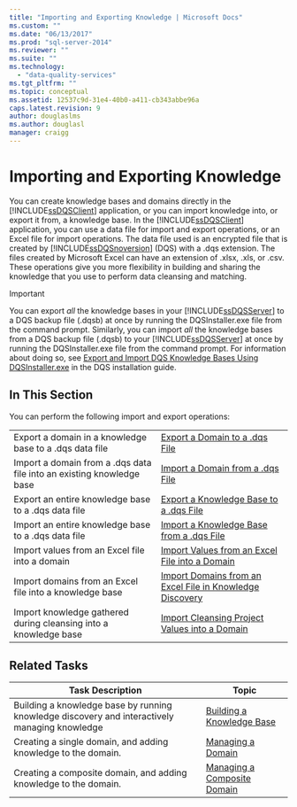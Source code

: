 ```yaml
---
title: "Importing and Exporting Knowledge | Microsoft Docs"
ms.custom: ""
ms.date: "06/13/2017"
ms.prod: "sql-server-2014"
ms.reviewer: ""
ms.suite: ""
ms.technology: 
  - "data-quality-services"
ms.tgt_pltfrm: ""
ms.topic: conceptual
ms.assetid: 12537c9d-31e4-40b0-a411-cb343abbe96a
caps.latest.revision: 9
author: douglaslms
ms.author: douglasl
manager: craigg
---
```

# Importing and Exporting Knowledge
  You can create knowledge bases and domains directly in the [!INCLUDE[ssDQSClient](../includes/ssdqsclient-md.md)] application, or you can import knowledge into, or export it from, a knowledge base. In the [!INCLUDE[ssDQSClient](../includes/ssdqsclient-md.md)] application, you can use a data file for import and export operations, or an Excel file for import operations. The data file used is an encrypted file that is created by [!INCLUDE[ssDQSnoversion](../includes/ssdqsnoversion-md.md)] (DQS) with a .dqs extension. The files created by Microsoft Excel can have an extension of .xlsx, .xls, or .csv. These operations give you more flexibility in building and sharing the knowledge that you use to perform data cleansing and matching.  
  
> [!IMPORTANT]  
>  You can export *all* the knowledge bases in your [!INCLUDE[ssDQSServer](../includes/ssdqsserver-md.md)] to a DQS backup file (.dqsb) at once by running the DQSInstaller.exe file from the command prompt. Similarly, you can import *all* the knowledge bases from a DQS backup file (.dqsb) to your [!INCLUDE[ssDQSServer](../includes/ssdqsserver-md.md)] at once by running the DQSInstaller.exe file from the command prompt. For information about doing so, see [Export and Import DQS Knowledge Bases Using DQSInstaller.exe](install-windows/export-and-import-dqs-knowledge-bases-using-dqsinstaller-exe.md) in the DQS installation guide.  
  
## In This Section  
 You can perform the following import and export operations:  
  
|||  
|-|-|  
|Export a domain in a knowledge base to a .dqs data file|[Export a Domain to a .dqs File](../../2014/data-quality-services/export-a-domain-to-a-dqs-file.md)|  
|Import a domain from a .dqs data file into an existing knowledge base|[Import a Domain from a .dqs File](../../2014/data-quality-services/import-a-domain-from-a-dqs-file.md)|  
|Export an entire knowledge base to a .dqs data file|[Export a Knowledge Base to a .dqs File](../../2014/data-quality-services/export-a-knowledge-base-to-a-dqs-file.md)|  
|Import an entire knowledge base to a .dqs data file|[Import a Knowledge Base from a .dqs File](../../2014/data-quality-services/import-a-knowledge-base-from-a-dqs-file.md)|  
|Import values from an Excel file into a domain|[Import Values from an Excel File into a Domain](../../2014/data-quality-services/import-values-from-an-excel-file-into-a-domain.md)|  
|Import domains from an Excel file into a knowledge base|[Import Domains from an Excel File in Knowledge Discovery](../../2014/data-quality-services/import-domains-from-an-excel-file-in-knowledge-discovery.md)|  
|Import knowledge gathered during cleansing into a knowledge base|[Import Cleansing Project Values into a Domain](../../2014/data-quality-services/import-cleansing-project-values-into-a-domain.md)|  
  
## Related Tasks  
  
|Task Description|Topic|  
|----------------------|-----------|  
|Building a knowledge base by running knowledge discovery and interactively managing knowledge|[Building a Knowledge Base](../../2014/data-quality-services/building-a-knowledge-base.md)|  
|Creating a single domain, and adding knowledge to the domain.|[Managing a Domain](../../2014/data-quality-services/managing-a-domain.md)|  
|Creating a composite domain, and adding knowledge to the domain.|[Managing a Composite Domain](../../2014/data-quality-services/managing-a-composite-domain.md)|  
  
  
